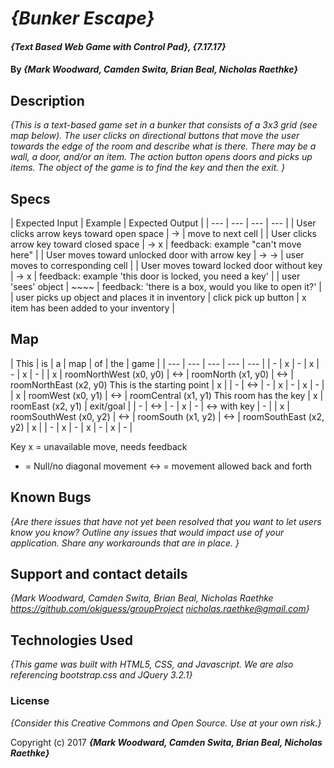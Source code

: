 # _{Bunker Escape}_

#### _{Text Based Web Game with Control Pad}, {7.17.17}_

#### By _**{Mark Woodward, Camden Swita, Brian Beal, Nicholas Raethke}**_

## Description

_{This is a text-based game set in a bunker that consists of a 3x3 grid (see map below). The user clicks on directional buttons that move the user towards the edge of the room and describe what is there.  There may be a wall, a door, and/or an item.  The action button opens doors and picks up items.  The object of the game is to find the key and then the exit. }_

## Specs



| Expected Input | Example | Expected Output |
| --- | --- | --- | --- |
| User clicks arrow keys toward open space | -> | move to next cell |
| User clicks arrow key toward closed space | -> x | feedback: example "can't move here" |
| User moves toward unlocked door with arrow key | -> -> | user moves to corresponding cell |
| User moves toward locked door without key | -> x | feedback: example 'this door is locked, you need a key' |
| user 'sees' object | ~~~~ | feedback: 'there is a box, would you like to open it?' |
| user picks up object and places it in inventory | click pick up button | x item has been added to your inventory |

## Map

| This | is | a | map | of | the | game |
| --- | --- | --- | --- | --- |
| - | x | - | x | - | x | - |
| x | roomNorthWest (x0, y0) | <-> | roomNorth (x1, y0) | <-> | roomNorthEast (x2, y0) This is the starting point | x |
| - | <-> | - | x | - | x | - |
| x | roomWest (x0, y1) | <-> | roomCentral (x1, y1) This room has the key | x | roomEast (x2, y1) | exit/goal |
| - | <-> | - | x | - | <-> with key | - |
| x | roomSouthWest (x0, y2) | <-> | roomSouth (x1, y2) | <-> | roomSouthEast (x2, y2) | x |
| - | x | - | x | - | x | - |

Key
x = unavailable move, needs feedback
- = Null/no diagonal movement
<-> = movement allowed back and forth

## Known Bugs

_{Are there issues that have not yet been resolved that you want to let users know you know?  Outline any issues that would impact use of your application.  Share any workarounds that are in place. }_

## Support and contact details

_{Mark Woodward, Camden Swita, Brian Beal, Nicholas Raethke https://github.com/okiguess/groupProject nicholas.raethke@gmail.com}_

## Technologies Used

_{This game was built with HTML5, CSS, and Javascript.  We are also referencing bootstrap.css and JQuery 3.2.1}_

### License

*{Consider this Creative Commons and Open Source.  Use at your own risk.}*

Copyright (c) 2017 **_{Mark Woodward, Camden Swita, Brian Beal, Nicholas Raethke}_**
